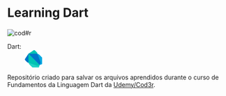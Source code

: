 # Learning Dart

<div style="display: inline_block">
   <img align="center" alt="cod#r" src="https://forum.cod3r.com.br/data/assets/logo/background-cod3r.jpg" /
</div>
<dl>
<dt>Dart:</dt>
<dd><img align="center" alt="dart" width="40" src="https://raw.githubusercontent.com/devicons/devicon/master/icons/dart/dart-original.svg" /></dd>
</dl>

Repositório criado para salvar os arquivos aprendidos durante o curso de Fundamentos da Linguagem Dart da [Udemy/Cod3r]( https://www.udemy.com/course/curso-flutter/).

